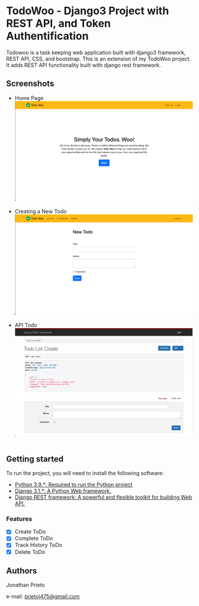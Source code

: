 # TodoWoo - Django3 Project with REST API, and Token Authentification

Todowoo is a task keeping web application built with django3 framework, REST API, CSS, and bootstrap. This is an extension of my TodoWoo project. It adds REST API functionality built with django rest framework.


## Screenshots

- Home Page
![](https://github.com/prietoj475/django-rest-api-todowoo/blob/main/pictures/home%20page.png)
&nbsp;
- Creating a New Todo
![](https://github.com/prietoj475/django-rest-api-todowoo/blob/main/pictures/task%20create.png)
&nbsp;
- API Todo 
![](https://github.com/prietoj475/django-rest-api-todowoo/blob/main/pictures/api%20todos.png)
&nbsp;

## Getting started

To run the project, you will need to install the following software:

- [Python 3.9.*: Required to run the Python project](https://www.python.org/ftp/python/3.9.2/python-3.9.2-amd64.exe)
- [Django 3.1.*:  A Python Web framework.](https://pypi.org/project/Django/)
- [Django REST framework: A powerful and flexible toolkit for building Web API.](https://www.django-rest-framework.org/)

### Features
- [x] Create ToDo
- [X] Complete ToDo 
- [x] Track History ToDo
- [x] Delete ToDo

## Authors

Jonathan Prieto 

e-mail: prietoj475@gmail.com
